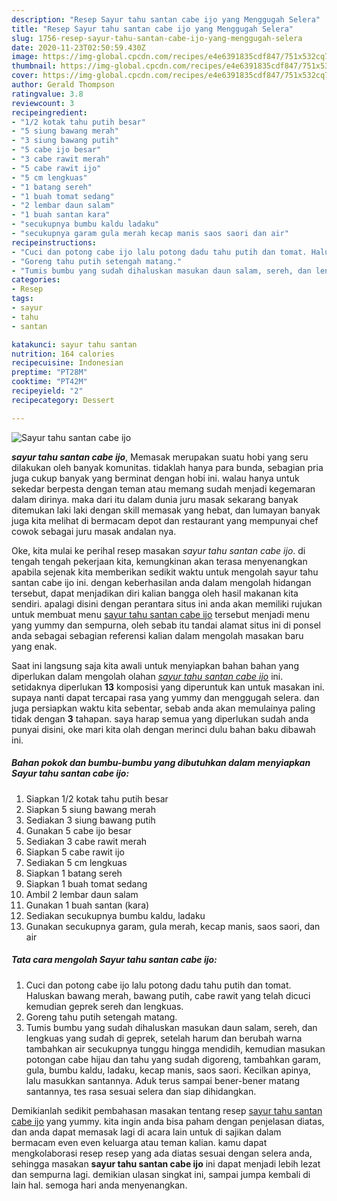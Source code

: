 ```yaml
---
description: "Resep Sayur tahu santan cabe ijo yang Menggugah Selera"
title: "Resep Sayur tahu santan cabe ijo yang Menggugah Selera"
slug: 1756-resep-sayur-tahu-santan-cabe-ijo-yang-menggugah-selera
date: 2020-11-23T02:50:59.430Z
image: https://img-global.cpcdn.com/recipes/e4e6391835cdf847/751x532cq70/sayur-tahu-santan-cabe-ijo-foto-resep-utama.jpg
thumbnail: https://img-global.cpcdn.com/recipes/e4e6391835cdf847/751x532cq70/sayur-tahu-santan-cabe-ijo-foto-resep-utama.jpg
cover: https://img-global.cpcdn.com/recipes/e4e6391835cdf847/751x532cq70/sayur-tahu-santan-cabe-ijo-foto-resep-utama.jpg
author: Gerald Thompson
ratingvalue: 3.8
reviewcount: 3
recipeingredient:
- "1/2 kotak tahu putih besar"
- "5 siung bawang merah"
- "3 siung bawang putih"
- "5 cabe ijo besar"
- "3 cabe rawit merah"
- "5 cabe rawit ijo"
- "5 cm lengkuas"
- "1 batang sereh"
- "1 buah tomat sedang"
- "2 lembar daun salam"
- "1 buah santan kara"
- "secukupnya bumbu kaldu ladaku"
- "secukupnya garam gula merah kecap manis saos saori dan air"
recipeinstructions:
- "Cuci dan potong cabe ijo lalu potong dadu tahu putih dan tomat. Haluskan bawang merah, bawang putih, cabe rawit yang telah dicuci kemudian geprek sereh dan lengkuas."
- "Goreng tahu putih setengah matang."
- "Tumis bumbu yang sudah dihaluskan masukan daun salam, sereh, dan lengkuas yang sudah di geprek, setelah harum dan berubah warna tambahkan air secukupnya tunggu hingga mendidih, kemudian masukan potongan cabe hijau dan tahu yang sudah digoreng, tambahkan garam, gula, bumbu kaldu, ladaku, kecap manis, saos saori. Kecilkan apinya, lalu masukkan santannya. Aduk terus sampai bener-bener matang santannya, tes rasa sesuai selera dan siap dihidangkan."
categories:
- Resep
tags:
- sayur
- tahu
- santan

katakunci: sayur tahu santan 
nutrition: 164 calories
recipecuisine: Indonesian
preptime: "PT28M"
cooktime: "PT42M"
recipeyield: "2"
recipecategory: Dessert

---
```



![Sayur tahu santan cabe ijo](https://img-global.cpcdn.com/recipes/e4e6391835cdf847/751x532cq70/sayur-tahu-santan-cabe-ijo-foto-resep-utama.jpg)

<b><i>sayur tahu santan cabe ijo</i></b>, Memasak merupakan suatu hobi yang seru dilakukan oleh banyak komunitas. tidaklah hanya para bunda, sebagian pria juga cukup banyak yang berminat dengan hobi ini. walau hanya untuk sekedar berpesta dengan teman atau memang sudah menjadi kegemaran dalam dirinya. maka dari itu dalam dunia juru masak sekarang banyak ditemukan laki laki dengan skill memasak yang hebat, dan lumayan banyak juga kita melihat di bermacam depot dan restaurant yang mempunyai chef cowok sebagai juru masak andalan nya.



Oke, kita mulai ke perihal resep masakan <i>sayur tahu santan cabe ijo</i>. di tengah tengah pekerjaan kita, kemungkinan akan terasa menyenangkan apabila sejenak kita memberikan sedikit waktu untuk mengolah sayur tahu santan cabe ijo ini. dengan keberhasilan anda dalam mengolah hidangan tersebut, dapat menjadikan diri kalian bangga oleh hasil makanan kita sendiri. apalagi disini dengan perantara situs ini anda akan memiliki rujukan untuk membuat menu <u>sayur tahu santan cabe ijo</u> tersebut menjadi menu yang yummy dan sempurna, oleh sebab itu tandai alamat situs ini di ponsel anda sebagai sebagian referensi kalian dalam mengolah masakan baru yang enak.


Saat ini langsung saja kita awali untuk menyiapkan bahan bahan yang diperlukan dalam mengolah olahan <u><i>sayur tahu santan cabe ijo</i></u> ini. setidaknya diperlukan <b>13</b> komposisi yang diperuntuk kan untuk masakan ini. supaya nanti dapat tercapai rasa yang yummy dan menggugah selera. dan juga persiapkan waktu kita sebentar, sebab anda akan memulainya paling tidak dengan <b>3</b> tahapan. saya harap semua yang diperlukan sudah anda punyai disini, oke mari kita olah dengan merinci dulu bahan baku dibawah ini.

<!--inarticleads1-->

##### Bahan pokok dan bumbu-bumbu yang dibutuhkan dalam menyiapkan Sayur tahu santan cabe ijo:

1. Siapkan 1/2 kotak tahu putih besar
1. Siapkan 5 siung bawang merah
1. Sediakan 3 siung bawang putih
1. Gunakan 5 cabe ijo besar
1. Sediakan 3 cabe rawit merah
1. Siapkan 5 cabe rawit ijo
1. Sediakan 5 cm lengkuas
1. Siapkan 1 batang sereh
1. Siapkan 1 buah tomat sedang
1. Ambil 2 lembar daun salam
1. Gunakan 1 buah santan (kara)
1. Sediakan secukupnya bumbu kaldu, ladaku
1. Gunakan secukupnya garam, gula merah, kecap manis, saos saori, dan air




<!--inarticleads2-->

##### Tata cara mengolah Sayur tahu santan cabe ijo:

1. Cuci dan potong cabe ijo lalu potong dadu tahu putih dan tomat. Haluskan bawang merah, bawang putih, cabe rawit yang telah dicuci kemudian geprek sereh dan lengkuas.
1. Goreng tahu putih setengah matang.
1. Tumis bumbu yang sudah dihaluskan masukan daun salam, sereh, dan lengkuas yang sudah di geprek, setelah harum dan berubah warna tambahkan air secukupnya tunggu hingga mendidih, kemudian masukan potongan cabe hijau dan tahu yang sudah digoreng, tambahkan garam, gula, bumbu kaldu, ladaku, kecap manis, saos saori. Kecilkan apinya, lalu masukkan santannya. Aduk terus sampai bener-bener matang santannya, tes rasa sesuai selera dan siap dihidangkan.




Demikianlah sedikit pembahasan masakan tentang resep <u>sayur tahu santan cabe ijo</u> yang yummy. kita ingin anda bisa paham dengan penjelasan diatas, dan anda dapat memasak lagi di acara lain untuk di sajikan dalam bermacam even even keluarga atau teman kalian. kamu dapat mengkolaborasi resep resep yang ada diatas sesuai dengan selera anda, sehingga masakan <b>sayur tahu santan cabe ijo</b> ini dapat menjadi lebih lezat dan sempurna lagi. demikian ulasan singkat ini, sampai jumpa kembali di lain hal. semoga hari anda menyenangkan.
